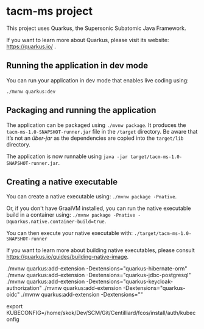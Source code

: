 # tacm-ms project

This project uses Quarkus, the Supersonic Subatomic Java Framework.

If you want to learn more about Quarkus, please visit its website: https://quarkus.io/ .

## Running the application in dev mode

You can run your application in dev mode that enables live coding using:
```
./mvnw quarkus:dev
```

## Packaging and running the application

The application can be packaged using `./mvnw package`.
It produces the `tacm-ms-1.0-SNAPSHOT-runner.jar` file in the `/target` directory.
Be aware that it’s not an _über-jar_ as the dependencies are copied into the `target/lib` directory.

The application is now runnable using `java -jar target/tacm-ms-1.0-SNAPSHOT-runner.jar`.

## Creating a native executable

You can create a native executable using: `./mvnw package -Pnative`.

Or, if you don't have GraalVM installed, you can run the native executable build in a container using: `./mvnw package -Pnative -Dquarkus.native.container-build=true`.

You can then execute your native executable with: `./target/tacm-ms-1.0-SNAPSHOT-runner`

If you want to learn more about building native executables, please consult https://quarkus.io/guides/building-native-image.

./mvnw quarkus:add-extension -Dextensions="quarkus-hibernate-orm"
./mvnw quarkus:add-extension -Dextensions="quarkus-jdbc-postgresql"
./mvnw quarkus:add-extension -Dextensions="quarkus-keycloak-authorization"
./mvnw quarkus:add-extension -Dextensions="quarkus-oidc"
./mvnw quarkus:add-extension -Dextensions=""



export KUBECONFIG=/home/skok/Dev/SCM/Git/Centilliard/fcos/install/auth/kubeconfig